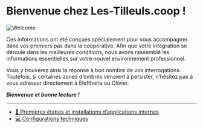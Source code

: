 # Bienvenue chez Les-Tilleuls.coop !

![Welcome](img/welcome.gif)

<!-- TODO: rephrase this paragraph, which isn’t anymore about scop but focused on setup -->

Ces informations ont été conçues spécialement pour vous accompagner dans vos premiers pas dans la coopérative. Afin que votre intégration se déroule dans les meilleures conditions, nous avons rassemblé les informations essentielles sur votre nouvel environnement professionnel.

Vous y trouverez ainsi la réponse à bon nombre de vos interrogations. Toutefois, si certaines zones d’ombres venaient à persister, n’hésitez pas à vous adresser directement à Eleftheria ou Olivier.

**_Bienvenue et bonne lecture !_**

---

- [👣️ Premières étapes et installations d’applications internes](todo.md)
- [💻️ Configurations techniques](installation.md)
